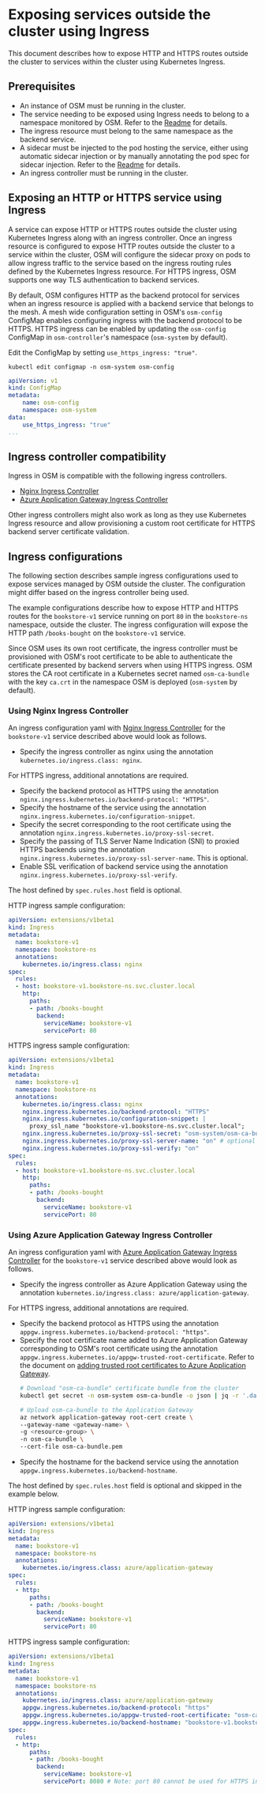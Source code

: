 # Exposing services outside the cluster using Ingress
This document describes how to expose HTTP and HTTPS routes outside the cluster to services within the cluster using Kubernetes Ingress.

## Prerequisites
- An instance of OSM must be running in the cluster.
- The service needing to be exposed using Ingress needs to belong to a namespace monitored by OSM. Refer to the [Readme][1] for details.
- The ingress resource must belong to the same namespace as the backend service.
- A sidecar must be injected to the pod hosting the service, either using automatic sidecar injection or by manually annotating the pod spec for sidecar injection. Refer to the [Readme][1] for details.
- An ingress controller must be running in the cluster.

## Exposing an HTTP or HTTPS service using Ingress
A service can expose HTTP or HTTPS routes outside the cluster using Kubernetes Ingress along with an ingress controller. Once an ingress resource is configured to expose HTTP routes outside the cluster to a service within the cluster, OSM will configure the sidecar proxy on pods to allow ingress traffic to the service based on the ingress routing rules defined by the Kubernetes Ingress resource.
For HTTPS ingress, OSM supports one way TLS authentication to backend services.

By default, OSM configures HTTP as the backend protocol for services when an ingress resource is applied with a backend service that belongs to the mesh. A mesh wide configuration setting in OSM's `osm-config` ConfigMap enables configuring ingress with the backend protocol to be HTTPS. HTTPS ingress can be enabled by updating the `osm-config` ConfigMap in `osm-controller`'s namespace (`osm-system` by default).

Edit the ConfigMap by setting `use_https_ingress: "true"`.

```shell
kubectl edit configmap -n osm-system osm-config
```
```yaml
apiVersion: v1
kind: ConfigMap
metadata:
    name: osm-config
    namespace: osm-system
data:
    use_https_ingress: "true"
...
```

## Ingress controller compatibility
Ingress in OSM is compatible with the following ingress controllers.
- [Nginx Ingress Controller][2]
- [Azure Application Gateway Ingress Controller][3]

Other ingress controllers might also work as long as they use Kubernetes Ingress resource and allow provisioning a custom root certificate for HTTPS backend server certificate validation.

## Ingress configurations
The following section describes sample ingress configurations used to expose services managed by OSM outside the cluster. The configuration might differ based on the ingress controller being used.

The example configurations describe how to expose HTTP and HTTPS routes for the `bookstore-v1` service running on port `80` in the `bookstore-ns` namespace, outside the cluster. The ingress configuration will expose the HTTP path `/books-bought` on the `bookstore-v1` service.

Since OSM uses its own root certificate, the ingress controller must be provisioned with OSM's root certificate to be able to authenticate the certificate presented by backend servers when using HTTPS ingress. OSM stores the CA root certificate in a Kubernetes secret named `osm-ca-bundle` with the key `ca.crt` in the namespace OSM is deployed (`osm-system` by default).

### Using Nginx Ingress Controller
An ingress configuration yaml with [Nginx Ingress Controller][2] for the `bookstore-v1` service described above would look as follows.

- Specify the ingress controller as nginx using the annotation `kubernetes.io/ingress.class: nginx`.

For HTTPS ingress, additional annotations are required.
- Specify the backend protocol as HTTPS using the annotation `nginx.ingress.kubernetes.io/backend-protocol: "HTTPS"`.
- Specify the hostname of the service using the annotation `nginx.ingress.kubernetes.io/configuration-snippet`.
- Specify the secret corresponding to the root certificate using the annotation `nginx.ingress.kubernetes.io/proxy-ssl-secret`.
- Specify the passing of TLS Server Name Indication (SNI) to proxied HTTPS backends using the annotation `nginx.ingress.kubernetes.io/proxy-ssl-server-name`. This is optional.
- Enable SSL verification of backend service using the annotation `nginx.ingress.kubernetes.io/proxy-ssl-verify`.

The host defined by `spec.rules.host` field is optional.

HTTP ingress sample configuration:
```yaml
apiVersion: extensions/v1beta1
kind: Ingress
metadata:
  name: bookstore-v1
  namespace: bookstore-ns
  annotations:
    kubernetes.io/ingress.class: nginx
spec:
  rules:
  - host: bookstore-v1.bookstore-ns.svc.cluster.local
    http:
      paths:
      - path: /books-bought
        backend:
          serviceName: bookstore-v1
          servicePort: 80
```

HTTPS ingress sample configuration:
```yaml
apiVersion: extensions/v1beta1
kind: Ingress
metadata:
  name: bookstore-v1
  namespace: bookstore-ns
  annotations:
    kubernetes.io/ingress.class: nginx
    nginx.ingress.kubernetes.io/backend-protocol: "HTTPS"
    nginx.ingress.kubernetes.io/configuration-snippet: |
      proxy_ssl_name "bookstore-v1.bookstore-ns.svc.cluster.local";
    nginx.ingress.kubernetes.io/proxy-ssl-secret: "osm-system/osm-ca-bundle"
    nginx.ingress.kubernetes.io/proxy-ssl-server-name: "on" # optional
    nginx.ingress.kubernetes.io/proxy-ssl-verify: "on"
spec:
  rules:
  - host: bookstore-v1.bookstore-ns.svc.cluster.local
    http:
      paths:
      - path: /books-bought
        backend:
          serviceName: bookstore-v1
          servicePort: 80
```

### Using Azure Application Gateway Ingress Controller
An ingress configuration yaml with [Azure Application Gateway Ingress Controller][3] for the `bookstore-v1` service described above would look as follows.

- Specify the ingress controller as Azure Application Gateway using the annotation `kubernetes.io/ingress.class: azure/application-gateway`.

For HTTPS ingress, additional annotations are required.
- Specify the backend protocol as HTTPS using the annotation `appgw.ingress.kubernetes.io/backend-protocol: "https"`.
- Specify the root certificate name added to Azure Application Gateway corresponding to OSM's root certificate using the annotation `appgw.ingress.kubernetes.io/appgw-trusted-root-certificate`. Refer to the document on [adding trusted root certificates to Azure Application Gateway][4].
    ```bash
    # Download "osm-ca-bundle" certificate bundle from the cluster
    kubectl get secret -n osm-system osm-ca-bundle -o json | jq -r '.data["ca.crt"]' | base64 -d > osm-ca-bundle.pem

    # Upload osm-ca-bundle to the Application Gateway
    az network application-gateway root-cert create \
    --gateway-name <gateway-name> \
    -g <resource-group> \
    -n osm-ca-bundle \
    --cert-file osm-ca-bundle.pem
    ```
- Specify the hostname for the backend service using the annotation `appgw.ingress.kubernetes.io/backend-hostname`.

The host defined by `spec.rules.host` field is optional and skipped in the example below.

HTTP ingress sample configuration:
```yaml
apiVersion: extensions/v1beta1
kind: Ingress
metadata:
  name: bookstore-v1
  namespace: bookstore-ns
  annotations:
    kubernetes.io/ingress.class: azure/application-gateway
spec:
  rules:
  - http:
      paths:
      - path: /books-bought
        backend:
          serviceName: bookstore-v1
          servicePort: 80
```

HTTPS ingress sample configuration:
```yaml
apiVersion: extensions/v1beta1
kind: Ingress
metadata:
  name: bookstore-v1
  namespace: bookstore-ns
  annotations:
    kubernetes.io/ingress.class: azure/application-gateway
    appgw.ingress.kubernetes.io/backend-protocol: "https"
    appgw.ingress.kubernetes.io/appgw-trusted-root-certificate: "osm-ca-bundle"
    appgw.ingress.kubernetes.io/backend-hostname: "bookstore-v1.bookstore-ns.svc.cluster.local"
spec:
  rules:
  - http:
      paths:
      - path: /books-bought
        backend:
          serviceName: bookstore-v1
          servicePort: 8080 # Note: port 80 cannot be used for HTTPS ingress with Azure Application Gateway ingress
```

[1]: https://github.com/openservicemesh/osm/blob/main/README.md
[2]: https://kubernetes.github.io/ingress-nginx/
[3]: https://azure.github.io/application-gateway-kubernetes-ingress/
[4]: https://github.com/Azure/application-gateway-kubernetes-ingress/blob/master/docs/annotations.md#appgw-trusted-root-certificate
